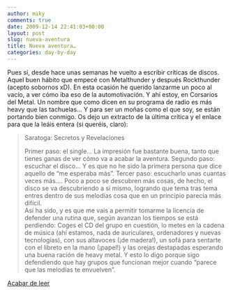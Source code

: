 ```yaml
---
author: miky
comments: true
date: 2009-12-14 22:41:03+00:00
layout: post
slug: nueva-aventura
title: Nueva aventura…
categories: day-by-day
---
```


Pues sí, desde hace unas semanas he vuelto a escribir críticas de discos. Aquel buen hábito que empecé con Metalthunder y después Rockthunder (acepto sobornos xD). En esta ocasión he querido lanzarme un poco al vacío, a ver cómo iba eso de la automotivación. Y ahí estoy, en Corsarios del Metal. Un nombre que como dicen en su programa de radio es más heavy que las tachuelas… Y para ser un moñas como el que soy, se están portando bien conmigo. Os dejo un extracto de la última crítica y el enlace para que la leáis entera (si queréis, claro):

 

 

>   
> 
>    
> 
> Saratoga: Secretos y Revelaciones
> 
>    
> 
> Primer paso: el single… La impresión fue bastante buena, tanto que tienes ganas de ver cómo va a acabar la aventura. Segundo paso: escuchar el disco… Y es que no he sido la primera persona que dice aquello de “me esperaba más”. Tercer paso: escucharlo unas cuantas veces más…. Poco a poco se descubren más cosas, de hecho, el disco se va descubriendo a sí mismo, logrando que tema tras tema entres dentro de sus melodías cosa que en un principio parecía más difícil.       
Así ha sido, y es que me vais a permitir tomarme la licencia de defender una rutina que, según avanzan los tiempos se está perdiendo: Coges el CD del grupo en cuestión, lo metes en la cadena de música (ahí estamos, nada de auriculares, ordenadores y nuevas tecnologías), con sus altavoces (¡de madera!), un sofá para sentarte con el libreto en la mano (¡papel!) y las orejas destapadas esperando una buena ración de heavy metal. Y esto lo digo porque sigo defendiendo que hay grupos que funcionan mejor cuando “parece que las melodías te envuelven”.
> 
>    

 

[Acabar de leer](http://corsariosdelmetal.blogspot.com/2009/12/critica-saratoga-secretos-y.html)
